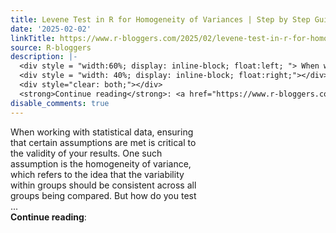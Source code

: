 ```yaml
---
title: Levene Test in R for Homogeneity of Variances | Step by Step Guide
date: '2025-02-02'
linkTitle: https://www.r-bloggers.com/2025/02/levene-test-in-r-for-homogeneity-of-variances-step-by-step-guide/
source: R-bloggers
description: |-
  <div style = "width:60%; display: inline-block; float:left; "> When working with statistical data, ensuring that certain assumptions are met is critical to the validity of your results. One such assumption is the homogeneity of variance, which refers to the idea that the variability within groups should be consistent across all groups being compared. But how do you test ...</div>
  <div style = "width: 40%; display: inline-block; float:right;"></div>
  <div style="clear: both;"></div>
  <strong>Continue reading</strong>: <a href="https://www.r-bloggers.com/2025/02/levene-test-in-r-for-homogeneity-of-v ...
disable_comments: true
---
```

<div style = "width:60%; display: inline-block; float:left; "> When working with statistical data, ensuring that certain assumptions are met is critical to the validity of your results. One such assumption is the homogeneity of variance, which refers to the idea that the variability within groups should be consistent across all groups being compared. But how do you test ...</div>
<div style = "width: 40%; display: inline-block; float:right;"></div>
<div style="clear: both;"></div>
<strong>Continue reading</strong>: <a href="https://www.r-bloggers.com/2025/02/levene-test-in-r-for-homogeneity-of-v ...